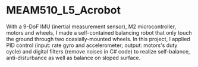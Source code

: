 # MEAM510_L5_Acrobot
With a 9-DoF IMU (inertial measurement sensor), M2 microcontroller, motors and wheels, I made a self-contained balancing robot that only touch the ground through two coaxially-mounted wheels. In this project, I applied PID control (input: rate gyro and accelerometer; output: motors's duty cycle) and digital filters (remove noises in C# code) to realize self-balance, anti-disturbance as well as balance on sloped surface.
